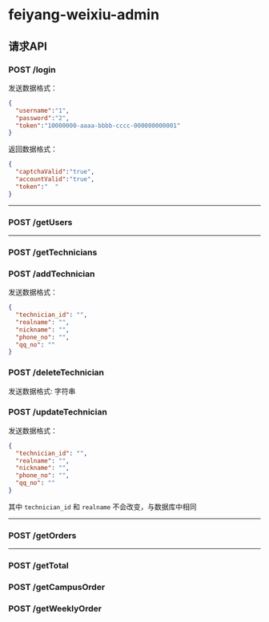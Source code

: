 # feiyang-weixiu-admin

## 请求API

### POST  /login
  
发送数据格式：

```json
{
  "username":"1",   
  "password":"2",   
  "token":"10000000-aaaa-bbbb-cccc-000000000001"
}
```

返回数据格式：

```json
{
  "captchaValid":"true",
  "accountValid":"true",
  "token":"  "
}
```

***

### POST  /getUsers

***

### POST /getTechnicians

### POST /addTechnician

发送数据格式：

```json
{
  "technician_id": "",
  "realname": "",
  "nickname": "",
  "phone_no": "",
  "qq_no": ""
}
```

### POST /deleteTechnician

发送数据格式: 字符串

### POST /updateTechnician

发送数据格式：

```json
{
  "technician_id": "",
  "realname": "",
  "nickname": "",
  "phone_no": "",
  "qq_no": ""
}
```

其中 `technician_id` 和 `realname` 不会改变，与数据库中相同
***

### POST /getOrders

***

### POST /getTotal

### POST /getCampusOrder

### POST /getWeeklyOrder
